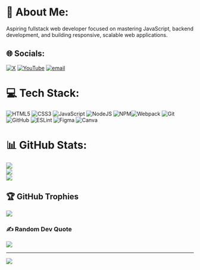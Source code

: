 # 💫 About Me:
Aspiring fullstack web developer focused on mastering JavaScript, backend development, and building responsive, scalable web applications.<br>


## 🌐 Socials:
[![X](https://img.shields.io/badge/X-black.svg?logo=X&logoColor=white)](https://x.com/aqeell_sheikh) [![YouTube](https://img.shields.io/badge/YouTube-%23FF0000.svg?logo=YouTube&logoColor=white)](https://youtube.com/@codewithaqeell) [![email](https://img.shields.io/badge/Email-D14836?logo=gmail&logoColor=white)](mailto:Sheikhakeel1102@gmail.com) 

# 💻 Tech Stack:
 ![HTML5](https://img.shields.io/badge/html5-%23E34F26.svg?style=for-the-badge&logo=html5&logoColor=white) ![CSS3](https://img.shields.io/badge/css3-%231572B6.svg?style=for-the-badge&logo=css3&logoColor=white) ![JavaScript](https://img.shields.io/badge/javascript-%23323330.svg?style=for-the-badge&logo=javascript&logoColor=%23F7DF1E) ![NodeJS](https://img.shields.io/badge/node.js-6DA55F?style=for-the-badge&logo=node.js&logoColor=white) ![NPM](https://img.shields.io/badge/NPM-%23CB3837.svg?style=for-the-badge&logo=npm&logoColor=white)![Webpack](https://img.shields.io/badge/webpack-%238DD6F9.svg?style=for-the-badge&logo=webpack&logoColor=black) ![Git](https://img.shields.io/badge/git-%23F05033.svg?style=for-the-badge&logo=git&logoColor=white) ![GitHub](https://img.shields.io/badge/github-%23121011.svg?style=for-the-badge&logo=github&logoColor=white) ![ESLint](https://img.shields.io/badge/ESLint-4B3263?style=for-the-badge&logo=eslint&logoColor=white) ![Figma](https://img.shields.io/badge/figma-%23F24E1E.svg?style=for-the-badge&logo=figma&logoColor=white) ![Canva](https://img.shields.io/badge/Canva-%2300C4CC.svg?style=for-the-badge&logo=Canva&logoColor=white)
# 📊 GitHub Stats:
![](https://github-readme-stats.vercel.app/api?username=aqeel-sheikh&theme=dark&hide_border=true&include_all_commits=true&count_private=true)<br/>
![](https://nirzak-streak-stats.vercel.app/?user=aqeel-sheikh&theme=dark&hide_border=true)<br/>
![](https://github-readme-stats.vercel.app/api/top-langs/?username=aqeel-sheikh&theme=dark&hide_border=true&include_all_commits=true&count_private=true&layout=compact)

## 🏆 GitHub Trophies
![](https://github-profile-trophy.vercel.app/?username=aqeel-sheikh&theme=radical&no-frame=true&no-bg=true&margin-w=4)

### ✍️ Random Dev Quote
![](https://quotes-github-readme.vercel.app/api?type=horizontal&theme=radical)

---
[![](https://visitcount.itsvg.in/api?id=aqeel-sheikh&icon=0&color=0)](https://visitcount.itsvg.in)

<!-- Proudly created with GPRM ( https://gprm.itsvg.in ) -->
